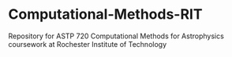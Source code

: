 # Computational-Methods-RIT
Repository for ASTP 720 Computational Methods for Astrophysics coursework at Rochester Institute of Technology
